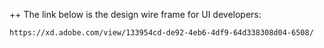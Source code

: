 ++  The link below is the design wire frame for UI developers:
    
    https://xd.adobe.com/view/133954cd-de92-4eb6-4df9-64d338308d04-6508/
